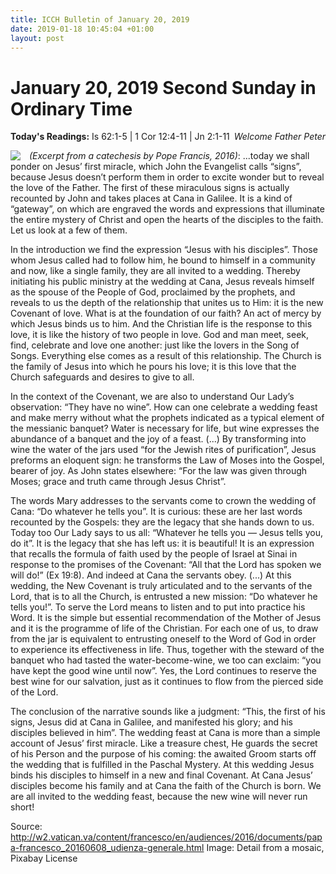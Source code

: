 ```yaml
---
title: ICCH Bulletin of January 20, 2019
date: 2019-01-18 10:45:04 +01:00
layout: post
---
```


# January 20, 2019 Second Sunday in Ordinary Time
<span style="float: right"><em>Welcome Father Peter</em></span>
**Today's Readings:** Is 62:1-5 | 1 Cor 12:4-11 | Jn 2:1-11


<img style="float: left; margin-right: 1em;" src="https://cdn.pixabay.com/photo/2017/06/25/11/22/marriage-at-cana-2440519__340.jpg">

*(Excerpt from a catechesis by Pope Francis, 2016)*: ...today we shall ponder on Jesus’ first miracle, which John the Evangelist calls “signs”, because Jesus doesn’t perform them in order to excite wonder but to reveal the love of the Father. The first of these miraculous signs is actually recounted by John and takes places at Cana in Galilee. It is a kind of “gateway”, on which are engraved the words and expressions that illuminate the entire mystery of Christ and open the hearts of the disciples to the faith. Let us look at a few of them.

In the introduction we find the expression “Jesus with his disciples”. Those whom Jesus called had to follow him, he bound to himself in a community and now, like a single family, they are all invited to a wedding. Thereby initiating his public ministry at the wedding at Cana, Jesus reveals himself as the spouse of the People of God, proclaimed by the prophets, and reveals to us the depth of the relationship that unites us to Him: it is the new Covenant of love. What is at the foundation of our faith? An act of mercy by which Jesus binds us to him. And the Christian life is the response to this love, it is like the history of two people in love. God and man meet, seek, find, celebrate and love one another: just like the lovers in the Song of Songs. Everything else comes as a result of this relationship. The Church is the family of Jesus into which he pours his love; it is this love that the Church safeguards and desires to give to all.

In the context of the Covenant, we are also to understand Our Lady’s observation: “They have no wine”. How can one celebrate a wedding feast and make merry without what the prophets indicated as a typical element of the messianic banquet? Water is necessary for life, but wine expresses the abundance of a banquet and the joy of a feast. (...) By transforming into wine the water of the jars used “for the Jewish rites of purification”, Jesus preforms an eloquent sign: he transforms the Law of Moses into the Gospel, bearer of joy. As John states elsewhere: “For the law was given through Moses; grace and truth came through Jesus Christ”.

The words Mary addresses to the servants come to crown the wedding of Cana: “Do whatever he tells you”. It is curious: these are her last words recounted by the Gospels: they are the legacy that she hands down to us. Today too Our Lady says to us all: “Whatever he tells you — Jesus tells you, do it”. It is the legacy that she has left us: it is beautiful! It is an expression that recalls the formula of faith used by the people of Israel at Sinai in response to the promises of the Covenant: “All that the Lord has spoken we will do!” (Ex 19:8). And indeed at Cana the servants obey. (...) At this wedding, the New Covenant is truly articulated and to the servants of the Lord, that is to all the Church, is entrusted a new mission: “Do whatever he tells you!”. To serve the Lord means to listen and to put into practice his Word. It is the simple but essential recommendation of the Mother of Jesus and it is the programme of life of the Christian. For each one of us, to draw from the jar is equivalent to entrusting oneself to the Word of God in order to experience its effectiveness in life. Thus, together with the steward of the banquet who had tasted the water-become-wine, we too can exclaim: “you have kept the good wine until now”. Yes, the Lord continues to reserve the best wine for our salvation, just as it continues to flow from the pierced side of the Lord.

The conclusion of the narrative sounds like a judgment: “This, the first of his signs, Jesus did at Cana in Galilee, and manifested his glory; and his disciples believed in him”. The wedding feast at Cana is more than a simple account of Jesus’ first miracle. Like a treasure chest, He guards the secret of his Person and the purpose of his coming: the awaited Groom starts off the wedding that is fulfilled in the Paschal Mystery. At this wedding Jesus binds his disciples to himself in a new and final Covenant. At Cana Jesus’ disciples become his family and at Cana the faith of the Church is born. We are all invited to the wedding feast, because the new wine will never run short!

Source: http://w2.vatican.va/content/francesco/en/audiences/2016/documents/papa-francesco_20160608_udienza-generale.html
Image: Detail from a mosaic, Pixabay License




